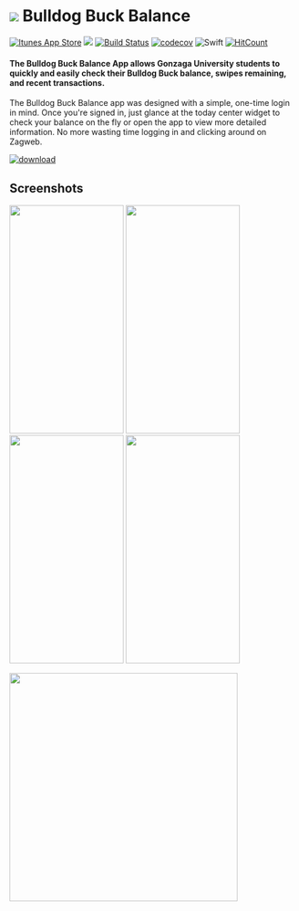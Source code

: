 # [![](http://i.imgur.com/gA6Z00Y.png)](https://itunes.apple.com/us/app/bulldog-buck-balance/id1178478896) Bulldog Buck Balance
[![Itunes App Store](https://img.shields.io/itunes/v/1178478896.svg)](https://itunes.apple.com/us/app/bulldog-buck-balance/id1178478896)
[![](https://img.shields.io/badge/downloads-1.79K-brightgreen.svg)](https://itunes.apple.com/us/app/bulldog-buck-balance/id1178478896)
[![Build Status](https://travis-ci.org/RudyB/BulldogBucks.svg?branch=master)](https://travis-ci.org/RudyB/BulldogBucks)
[![codecov](https://codecov.io/gh/RudyB/BulldogBucks/branch/master/graph/badge.svg)](https://codecov.io/gh/RudyB/BulldogBucks)
![Swift](http://img.shields.io/badge/swift-4.0-brightgreen.svg)
[![HitCount](http://hits.dwyl.io/RudyB/BulldogBucks.svg)](http://hits.dwyl.io/RudyB/BulldogBucks)


#### The Bulldog Buck Balance App allows Gonzaga University students to quickly and easily check their Bulldog Buck balance, swipes remaining, and recent transactions.

The Bulldog Buck Balance app was designed with a simple, one-time login in mind. Once you're signed in, just glance at the today center widget to check your balance on the fly or open the app to view more detailed information. No more wasting time logging in and clicking around on Zagweb. 
   
[![download](https://upload.wikimedia.org/wikipedia/commons/3/3c/Download_on_the_App_Store_Badge.svg)](https://itunes.apple.com/us/app/bulldog-buck-balance/id1178478896)

## Screenshots

<img src="https://imgur.com/olCibbx.png" width="200" height="400"/> <img src="https://imgur.com/KVcmjKe.png" width="200" height="400"/>
<img src="https://imgur.com/Py7DE41.png" width="200" height="400"/> <img src="https://imgur.com/asipzlQ.png" width="200" height="400"/>


<img src="https://imgur.com/2J00epB.png" width="400" height="400"/>
